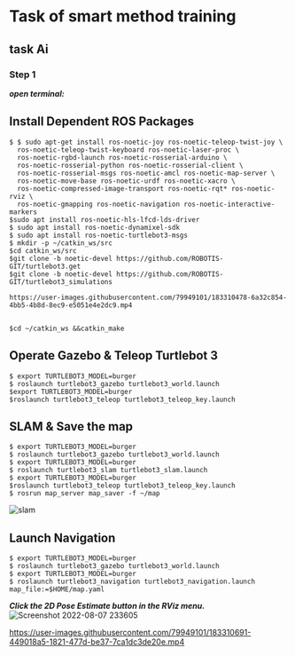 # Task of smart method training
## task Ai 
### Step 1
***open terminal:***
## Install Dependent ROS Packages

```
$ $ sudo apt-get install ros-noetic-joy ros-noetic-teleop-twist-joy \
  ros-noetic-teleop-twist-keyboard ros-noetic-laser-proc \
  ros-noetic-rgbd-launch ros-noetic-rosserial-arduino \
  ros-noetic-rosserial-python ros-noetic-rosserial-client \
  ros-noetic-rosserial-msgs ros-noetic-amcl ros-noetic-map-server \
  ros-noetic-move-base ros-noetic-urdf ros-noetic-xacro \
  ros-noetic-compressed-image-transport ros-noetic-rqt* ros-noetic-rviz \
  ros-noetic-gmapping ros-noetic-navigation ros-noetic-interactive-markers
$sudo apt install ros-noetic-hls-lfcd-lds-driver
$ sudo apt install ros-noetic-dynamixel-sdk
$ sudo apt install ros-noetic-turtlebot3-msgs
$ mkdir -p ~/catkin_ws/src
$cd catkin_ws/src
$git clone -b noetic-devel https://github.com/ROBOTIS-GIT/turtlebot3.get
$git clone -b noetic-devel https://github.com/ROBOTIS-GIT/turtlebot3_simulations

https://user-images.githubusercontent.com/79949101/183310478-6a32c854-4bb5-4b8d-8ec9-e5051e4e2dc9.mp4


$cd ~/catkin_ws &&catkin_make

```


## Operate Gazebo & Teleop Turtlebot 3
```
$ export TURTLEBOT3_MODEL=burger
$ roslaunch turtlebot3_gazebo turtlebot3_world.launch
$export TURTLEBOT3_MODEL=burger
$roslaunch turtlebot3_teleop turtlebot3_teleop_key.launch

```

## SLAM & Save the map

```
$ export TURTLEBOT3_MODEL=burger
$ roslaunch turtlebot3_gazebo turtlebot3_world.launch
$ export TURTLEBOT3_MODEL=burger
$ roslaunch turtlebot3_slam turtlebot3_slam.launch
$ export TURTLEBOT3_MODEL=burger
$roslaunch turtlebot3_teleop turtlebot3_teleop_key.launch
$ rosrun map_server map_saver -f ~/map

```
![slam](https://user-images.githubusercontent.com/79949101/183309956-677d6711-a628-4fc3-b477-52548498b574.jpg)

## Launch Navigation

```
$ export TURTLEBOT3_MODEL=burger
$ roslaunch turtlebot3_gazebo turtlebot3_world.launch
$ export TURTLEBOT3_MODEL=burger
$ roslaunch turtlebot3_navigation turtlebot3_navigation.launch map_file:=$HOME/map.yaml

```
***Click the 2D Pose Estimate button in the RViz menu.***
![Screenshot 2022-08-07 233605](https://user-images.githubusercontent.com/79949101/183310085-03c75ba7-2ce5-4052-b116-7bf443e960db.jpg)


https://user-images.githubusercontent.com/79949101/183310691-449018a5-1821-477d-be37-7ca1dc3de20e.mp4

